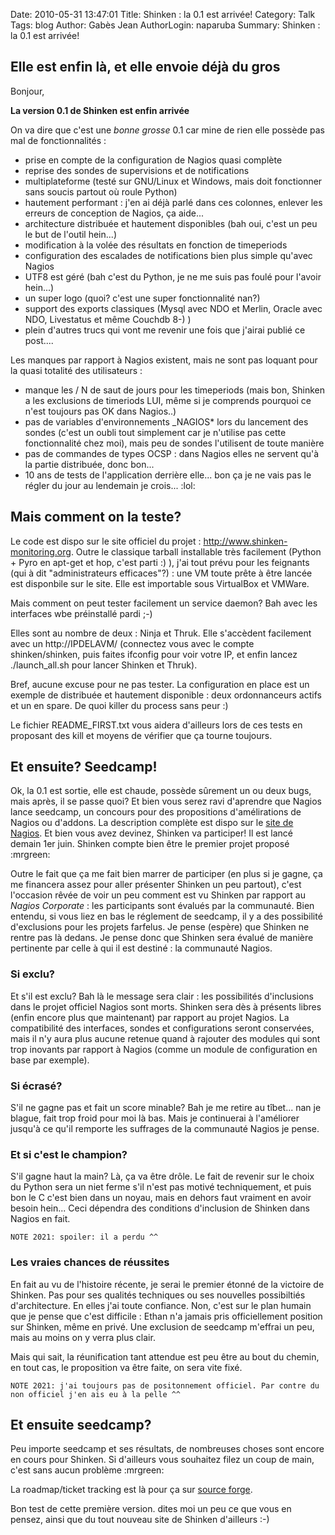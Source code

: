 Date: 2010-05-31 13:47:01
Title: Shinken : la 0.1 est arrivée!
Category: Talk
Tags: blog
Author: Gabès Jean
AuthorLogin: naparuba
Summary: Shinken : la 0.1 est arrivée!


<!-- relu -->

## Elle est enfin là, et elle envoie déjà du gros

Bonjour,

**La version 0.1 de Shinken est enfin arrivée**

On va dire que c'est une <em>bonne grosse </em>0.1 car mine de rien elle possède pas mal de fonctionnalités :
<ul>
	<li>prise en compte de la configuration de Nagios quasi complète</li>
	<li>reprise des sondes de supervisions et de notifications</li>
	<li>multiplateforme (testé sur GNU/Linux et Windows, mais doit fonctionner sans soucis partout où roule Python)</li>
	<li> hautement performant : j'en ai déjà parlé dans ces colonnes, enlever les erreurs de conception de Nagios, ça aide...</li>
	<li>architecture distribuée et hautement disponibles (bah oui, c'est un peu le but de l'outil hein...)</li>
	<li>modification à la volée des résultats en fonction de timeperiods</li>
	<li>configuration des escalades de notifications bien plus simple qu'avec Nagios</li>
	<li>UTF8 est géré (bah c'est du Python, je ne me suis pas foulé pour l'avoir hein...)</li>
	<li>un super logo (quoi? c'est une super fonctionnalité nan?)</li>
	<li>support des exports classiques (Mysql avec NDO et Merlin, Oracle avec NDO, Livestatus et même Couchdb  8-) )</li>
	<li>plein d'autres trucs qui vont me revenir une fois que j'airai publié ce post....</li>
</ul>
Les manques par rapport à Nagios existent, mais ne sont pas loquant pour la quasi totalité des utilisateurs :
<ul>
	<li>manque les / N de saut de jours pour les timeperiods (mais bon, Shinken a les exclusions de timeriods LUI, même si je comprends pourquoi ce n'est toujours pas OK dans Nagios..)</li>
	<li>pas de variables d'environnements _NAGIOS* lors du lancement des sondes (c'est un oubli tout simplement car je n'utilise pas cette fonctionnalité chez moi), mais peu de sondes l'utilisent de toute manière</li>
	<li>pas de commandes de types OCSP : dans Nagios elles ne servent qu'à la partie distribuée, donc bon...</li>
	<li>10 ans de tests de l'application derrière elle... bon ça je ne vais pas le régler du jour au lendemain je crois...  :lol:</li>
</ul>

## Mais comment on la teste?
Le code est dispo sur le site officiel du projet : <a href="http://www.shinken-monitoring.org" target="_blank">http://www.shinken-monitoring.org</a>. Outre le classique tarball installable très facilement (Python + Pyro en apt-get et hop, c'est parti :) ), j'ai tout prévu pour les feignants (qui à dit "administrateurs efficaces"?) : une VM toute prête à être lancée est disponbile sur le site. Elle est importable sous VirtualBox et VMWare.

Mais comment on peut tester facilement un service daemon? Bah avec les interfaces wbe préinstallé pardi  ;-)

Elles sont au nombre de deux : Ninja et Thruk. Elle s'accèdent facilement avec un http://IPDELAVM/ (connectez vous avec le compte shinken/shinken, puis faites ifconfig pour voir votre IP, et enfin lancez ./launch_all.sh pour lancer Shinken et Thruk).

Bref, aucune excuse pour ne pas tester. La configuration en place est un exemple de distribuée et hautement disponible : deux ordonnanceurs actifs et un en spare. De quoi killer du process sans peur :)

Le fichier README_FIRST.txt vous aidera d'ailleurs lors de ces tests en proposant des kill et moyens de vérifier que ça tourne toujours.

## Et ensuite? Seedcamp!
Ok, la 0.1 est sortie, elle est chaude, possède sûrement un ou deux bugs, mais après, il se passe quoi? Et bien vous serez ravi d'aprendre que Nagios lance seedcamp, un concours pour des propositions d'amélirations de Nagios ou d'addons. La description complète est dispo sur le <a href="http://www.nagios.org/seedcamp" target="_blank">site de Nagios</a>. Et bien vous avez devinez, Shinken va participer! Il est lancé demain 1er juin. Shinken compte bien être le premier projet proposé  :mrgreen:

Outre le fait que ça me fait bien marrer de participer (en plus si je gagne, ça me financera assez pour aller présenter Shinken un peu partout), c'est l'occasion rêvée de voir un peu comment est vu Shinken par rapport au <em>Nagios Corporate</em> : les participants sont évalués par la communauté. Bien entendu, si vous liez en bas le réglement de seedcamp, il y a des possibilité d'exclusions pour les projets farfelus. Je pense (espère) que Shinken ne rentre pas là dedans. Je pense donc que Shinken sera évalué de manière pertinente par celle à qui il est destiné : la communauté Nagios.
<h3>Si exclu?</h3>
Et s'il est exclu? Bah là le message sera clair : les possibilités d'inclusions dans le projet officiel Nagios sont morts. Shinken sera dès à présents libres (enfin encore plus que maintenant) par rapport au projet Nagios. La compatibilité des interfaces, sondes et configurations seront conservées, mais il n'y aura plus aucune retenue quand à rajouter des modules qui sont trop inovants par rapport à Nagios (comme un module de configuration en base par exemple).
<h3>Si écrasé?</h3>
S'il ne gagne pas et fait un score minable? Bah je me retire au tîbet... nan je blague, fait trop froid pour moi là bas. Mais je continuerai à l'améliorer jusqu'à ce qu'il remporte les suffrages de la communauté Nagios je pense.
<h3>Et si c'est le champion?</h3>
S'il gagne haut la main? Là, ça va être drôle. Le fait de revenir sur le choix du Python sera un niet ferme s'il n'est pas motivé techniquement, et puis bon le C c'est bien dans un noyau, mais en dehors faut vraiment en avoir besoin hein... Ceci dépendra des conditions d'inclusion de Shinken dans Nagios en fait.

    NOTE 2021: spoiler: il a perdu ^^

### Les vraies chances de réussites
En fait au vu de l'histoire récente, je serai le premier étonné de la victoire de Shinken. Pas pour ses qualités techniques ou ses nouvelles possibiltiés d'architecture. En elles j'ai toute confiance. Non, c'est sur le plan humain que je pense que c'est difficile : Ethan n'a jamais pris officiellement position sur Shinken, même en privé. Une exclusion de seedcamp m'effrai un peu, mais au moins on y verra plus clair.

Mais qui sait, la réunification tant attendue est peu être au bout du chemin, en tout cas, le proposition va être faite, on sera vite fixé.

    NOTE 2021: j'ai toujours pas de positonnement officiel. Par contre du non officiel j'en ais eu à la pelle ^^

## Et ensuite seedcamp?
Peu importe seedcamp et ses résultats, de nombreuses choses sont encore en cours pour Shinken. Si d'ailleurs vous souhaitez filez un coup de main, c'est sans aucun problème  :mrgreen:

La roadmap/ticket tracking est là pour ça sur <a href="https://sourceforge.net/apps/trac/shinken/report/2" target="_blank">source forge</a>.

Bon test de cette première version. dites moi un peu ce que vous en pensez, ainsi que du tout nouveau site de Shinken d'ailleurs  :-)
